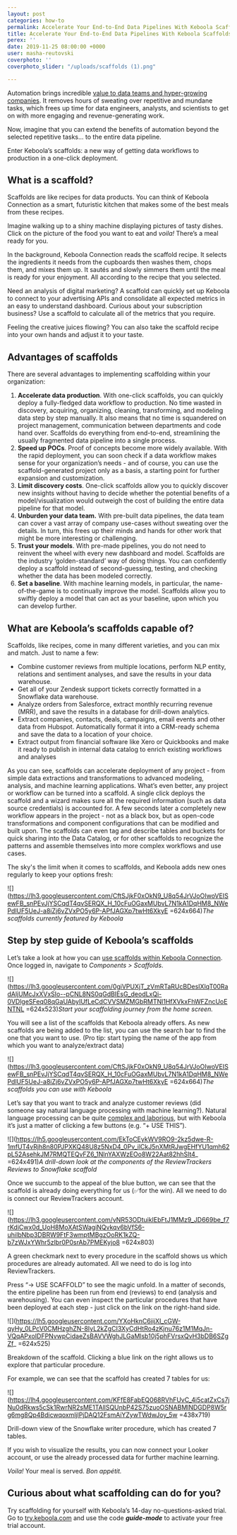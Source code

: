 ```yaml
---
layout: post
categories: how-to
permalink: Accelerate Your End-to-End Data Pipelines With Keboola Scaffolds
title: Accelerate Your End-to-End Data Pipelines With Keboola Scaffolds
perex: ''
date: 2019-11-25 08:00:00 +0000
user: masha-reutovski
coverphoto: ''
coverphoto_slider: "/uploads/scaffolds (1).png"

---
```

Automation brings incredible [value to data teams and hyper-growing companies](https://blog.keboola.com/how%20high-performing%20teams%20use%20automation). It removes hours of sweating over repetitive and mundane tasks, which frees up time for data engineers, analysts, and scientists to get on with more engaging and revenue-generating work.

Now, imagine that you can extend the benefits of automation beyond the selected repetitive tasks... to the entire data pipeline.

Enter Keboola’s scaffolds: a new way of getting data workflows to production in a one-click deployment.

## What is a scaffold?

Scaffolds are like recipes for data products. You can think of Keboola Connection as a smart, futuristic kitchen that makes some of the best meals from these recipes.

Imagine walking up to a shiny machine displaying pictures of tasty dishes. Click on the picture of the food you want to eat and _voila!_ There’s a meal ready for you.

In the background, Keboola Connection reads the scaffold recipe. It selects the ingredients it needs from the cupboards then washes them, chops them, and mixes them up. It sautés and slowly simmers them until the meal is ready for your enjoyment. All according to the recipe that you selected.

Need an analysis of digital marketing? A scaffold can quickly set up Keboola to connect to your advertising APIs and consolidate all expected metrics in an easy to understand dashboard. Curious about your subscription business? Use a scaffold to calculate all of the metrics that you require.

Feeling the creative juices flowing? You can also take the scaffold recipe into your own hands and adjust it to your taste.

## Advantages of scaffolds

There are several advantages to implementing scaffolding within your organization:

1. **Accelerate data production**. With one-click scaffolds, you can quickly deploy a fully-fledged data workflow to production. No time wasted in discovery, acquiring, organizing, cleaning, transforming, and modeling data step by step manually. It also means that no time is squandered on project management, communication between departments and code hand over. Scaffolds do everything from end-to-end, streamlining the usually fragmented data pipeline into a single process.
2. **Speed up POCs**. Proof of concepts become more widely available. With the rapid deployment, you can soon check if a data workflow makes sense for your organization’s needs - and of course, you can use the scaffold-generated project only as a basis, a starting point for further expansion and customization.
3. **Limit discovery costs**. One-click scaffolds allow you to quickly discover new insights without having to decide whether the potential benefits of a model/visualization would outweigh the cost of building the entire data pipeline for that model.
4. **Unburden your data team.** With pre-built data pipelines, the data team can cover a vast array of company use-cases without sweating over the details. In turn, this frees up their minds and hands for other work that might be more interesting or challenging.
5. **Trust your models**. With pre-made pipelines, you do not need to reinvent the wheel with every new dashboard and model. Scaffolds are the industry ‘golden-standard’ way of doing things. You can confidently deploy a scaffold instead of second-guessing, testing, and checking whether the data has been modeled correctly.
6. **Set a baseline**. With machine learning models, in particular, the name-of-the-game is to continually improve the model. Scaffolds allow you to swiftly deploy a model that can act as your baseline, upon which you can develop further.

## What are Keboola’s scaffolds capable of?

Scaffolds, like recipes, come in many different varieties, and you can mix and match. Just to name a few:

* Combine customer reviews from multiple locations, perform NLP entity, relations and sentiment analyses, and save the results in your data warehouse.
* Get all of your Zendesk support tickets correctly formatted in a Snowflake data warehouse.
* Analyze orders from Salesforce, extract monthly recurring revenue (MRR), and save the results in a database for drill-down analytics.
* Extract companies, contacts, deals, campaigns, email events and other data from Hubspot. Automatically format it into a CRM-ready schema and save the data to a location of your choice.
* Extract output from financial software like Xero or Quickbooks and make it ready to publish in internal data catalog to enrich existing workflows and analyses

As you can see, scaffolds can accelerate deployment of any project - from simple data extractions and transformations to advanced modeling, analysis, and machine learning applications. What’s even better, any project or workflow can be turned into a scaffold. A single click deploys the scaffold and a wizard makes sure all the required information (such as data source credentials) is accounted for. A few seconds later a completely new workflow appears in the project - not as a black box, but as open-code transformations and component configurations that can be modified and built upon. The scaffolds can even tag and describe tables and buckets for quick sharing into the Data Catalog, or for other scaffolds to recognize the patterns and assemble themselves into more complex workflows and use cases.

The sky's the limit when it comes to scaffolds, and Keboola adds new ones regularly to keep your options fresh:

![](https://lh3.googleusercontent.com/CftSJjkF0xOkN9_U8q54JrVJoOIwoVEISewFB_snPEvJjYSCqdT4qvSERQX_H_10cFuOGaxMUbvL7N1kA1DqHM8_NWePdlUF5UeJ-a8iZj6vZVxPO5y6P-APfJAGXp7twHt6XkyE =624x664)_The scaffolds currently featured by Keboola_

## Step by step guide of Keboola’s scaffolds

Let’s take a look at how you can [use scaffolds within Keboola Connection](https://help.keboola.com/components/scaffolds/). Once logged in, navigate to _Components > Scaffolds_.

![](https://lh3.googleusercontent.com/0giVPUXjT_zVmRTaRUcBDesIXlqT00RadAljUMcJxXVxSIo--pCNL8NS0qGdBIEsG_deodLxQi-0VDlgeSFeq08qGaUAbyIUfLeCdCVVSMZMGbRMTNl1HfXVkxFhWFZncUoENTNL =624x523)_Start your scaffolding journey from the home screen._

You will see a list of the scaffolds that Keboola already offers. As new scaffolds are being added to the list, you can use the search bar to find the one that you want to use. (Pro tip: start typing the name of the app from which you want to analyze/extract data)

![](https://lh3.googleusercontent.com/CftSJjkF0xOkN9_U8q54JrVJoOIwoVEISewFB_snPEvJjYSCqdT4qvSERQX_H_10cFuOGaxMUbvL7N1kA1DqHM8_NWePdlUF5UeJ-a8iZj6vZVxPO5y6P-APfJAGXp7twHt6XkyE =624x664)_The scaffolds you can use with Keboola_

Let’s say that you want to track and analyze customer reviews (did someone say natural language processing with machine learning?). Natural language processing can be quite [complex and laborious](https://towardsdatascience.com/natural-language-processing-nlp-for-machine-learning-d44498845d5b), but with Keboola it’s just a matter of clicking a few buttons (e.g. “+ USE THIS”).

![](https://lh5.googleusercontent.com/EkToCEykWV9RO9-2kz5dwe-R-1mfUT4vRjh8n80PJPXKQ48U8z5NxD4_0Pv_ilCkJ5nXMtRJwgEHfYU1qmh62pL52AsehkJM7RMQTEQvFZ6_1NlnYAXWzEOo8W22Aat82hhSlt4_ =624x491)_A drill-down look at the components of the ReviewTrackers Reviews to Snowflake scaffold_

  
Once we succumb to the appeal of the blue button, we can see that the scaffold is already doing everything for us (✅for the win). All we need to do is connect our ReviewTrackers account.

![](https://lh3.googleusercontent.com/vNR53ODtuikIEbFtJ1MMz9_JD669be_f7rKdiCwx0d_UoH8MoXAtSWagiNQvkqv6bVfS6-uhiIbNbp3DBRW9FtF3wmptMBgzOoRK1kZQ-b7zWJxYWhr5zlbr0P0srAb7PMEKyjo8 =624x803)

A green checkmark next to every procedure in the scaffold shows us which procedures are already automated. All we need to do is log into ReviewTrackers.

Press “→ USE SCAFFOLD” to see the magic unfold. In a matter of seconds, the entire pipeline has been run from end (reviews) to end (analysis and warehousing). You can even inspect the particular procedures that have been deployed at each step - just click on the link on the right-hand side.

![](https://lh5.googleusercontent.com/YXoHknC6iijXI_cGW-qyHy_0LPcV0CMHzghZN-8IyL2kZgCI3XyCdHtRo4zKjnu76z1M1MqJn-VQqAPxoIDFPNvwpCidaeZsBAVVWghJLGaMlsb10j5phFVrsxQvH3bDB6SZgZf_ =624x525)

Breakdown of the scaffold. Clicking a blue link on the right allows us to explore that particular procedure.

For example, we can see that the scaffold has created 7 tables for us:

![](https://lh4.googleusercontent.com/KFfE8FabEQ068RVhFUvC_4i5catZxCs7jNu0dRkws5cSk1RwrNR2sME1TAllSQUnbP42S75zuoOSNABMlNDGDP8W5rg6mg8Qp4BdicwqoxmljlPjDAQ12FsmAiYZywTWdwJoy_5w =438x719)

Drill-down view of the Snowflake writer procedure, which has created 7 tables.

If you wish to visualize the results, you can now connect your Looker account, or use the already processed data for further machine learning.

_Voila!_ Your meal is served. _Bon appétit._

## Curious about what scaffolding can do for you?

Try scaffolding for yourself with Keboola’s 14-day no-questions-asked trial. Go to [try.keboola.com](http://try.keboola.com) and use the code **_guide-mode_** to activate your free trial account.
